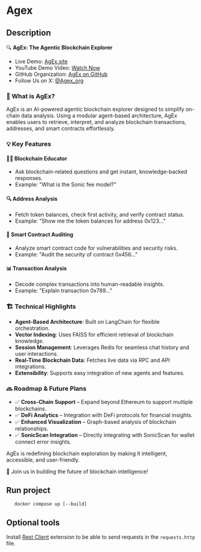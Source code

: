 # Agex

## Description

🔍 **AgEx: The Agentic Blockchain Explorer**

- Live Demo: [AgEx.site](https://agex.site)
- YouTube Demo Video: [Watch Now](https://youtu.be/SonPWKoMN2k)
- GitHub Organization: [AgEx on GitHub](https://github.com/agex-org)
- Follow Us on X: [@Agex_org](https://twitter.com/Agex_org)

### 🚀 What is AgEx?

AgEx is an AI-powered agentic blockchain explorer designed to simplify on-chain data analysis. Using a modular agent-based architecture, AgEx enables users to retrieve, interpret, and analyze blockchain transactions, addresses, and smart contracts effortlessly.

### 💡 Key Features

#### 🧑‍🏫 Blockchain Educator

- Ask blockchain-related questions and get instant, knowledge-backed responses.
- Example: "What is the Sonic fee model?"

#### 🔍 Address Analysis

- Fetch token balances, check first activity, and verify contract status.
- Example: "Show me the token balances for address 0x123..."

#### 🔎 Smart Contract Auditing

- Analyze smart contract code for vulnerabilities and security risks.
- Example: "Audit the security of contract 0x456..."

#### 📊 Transaction Analysis

- Decode complex transactions into human-readable insights.
- Example: "Explain transaction 0x789..."

### 🏗️ Technical Highlights

- **Agent-Based Architecture**: Built on LangChain for flexible orchestration.
- **Vector Indexing**: Uses FAISS for efficient retrieval of blockchain knowledge.
- **Session Management**: Leverages Redis for seamless chat history and user interactions.
- **Real-Time Blockchain Data**: Fetches live data via RPC and API integrations.
- **Extensibility**: Supports easy integration of new agents and features.

### 🔜 Roadmap & Future Plans

- ✅ **Cross-Chain Support** – Expand beyond Ethereum to support multiple blockchains.
- ✅ **DeFi Analytics** – Integration with DeFi protocols for financial insights.
- ✅ **Enhanced Visualization** – Graph-based analysis of blockchain relationships.
- ✅ **SonicScan Integration** – Directly integrating with SonicScan for wallet connect error insights.

AgEx is redefining blockchain exploration by making it intelligent, accessible, and user-friendly.

🚀 Join us in building the future of blockchain intelligence!

## Run project

```shell
   docker compose up [--build]
 ```

## Optional tools

Install [Rest Client](https://marketplace.visualstudio.com/items?itemName=humao.rest-client) extension to be able to send requests in the `requests.http` file.
